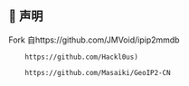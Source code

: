
## 🏅 声明

 Fork 自https://github.com/JMVoid/ipip2mmdb
 
        https://github.com/Hackl0us) 
        
        https://github.com/Masaiki/GeoIP2-CN
